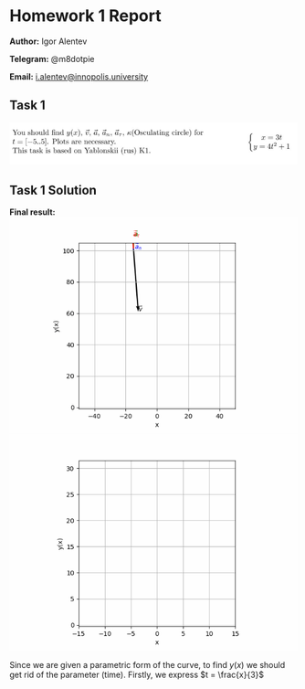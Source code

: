 # Homework 1 Report

**Author:** Igor Alentev

**Telegram:** @m8dotpie

**Email:** i.alentev@innopolis.university

## Task 1

![](state_task1.png)

## Task 1 Solution

**Final result:**
![](full_size_task1.gif)
![](scaled_size_task1.gif)

Since we are given a parametric form of the curve, to find $y(x)$ we should get rid of the parameter (time). Firstly, we express $t = \frac{x}{3}$
